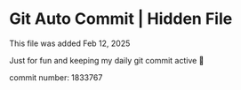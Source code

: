 # Git Auto Commit | Hidden File

This file was added Feb 12, 2025

Just for fun and keeping my daily git commit active 🤪

commit number: 1833767

